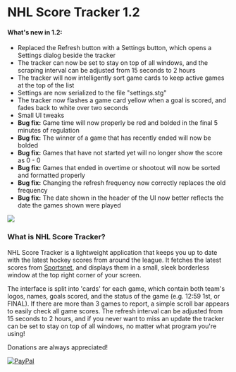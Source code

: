 # NHL Score Tracker 1.2

#### What's new in 1.2:
- Replaced the Refresh button with a Settings button, which opens a Settings dialog beside the tracker
- The tracker can now be set to stay on top of all windows, and the scraping interval can be adjusted from 15 seconds to 2 hours
- The tracker will now intelligently sort game cards to keep active games at the top of the list
- Settings are now serialized to the file "settings.stg"
- The tracker now flashes a game card yellow when a goal is scored, and fades back to white over two seconds
- Small UI tweaks
- **Bug fix:** Game time will now properly be red and bolded in the final 5 minutes of regulation
- **Bug fix:** The winner of a game that has recently ended will now be bolded
- **Bug fix:** Games that have not started yet will no longer show the score as 0 - 0
- **Bug fix:** Games that ended in overtime or shootout will now be sorted and formatted properly
- **Bug fix:** Changing the refresh frequency now correctly replaces the old frequency
- **Bug fix:** The date shown in the header of the UI now better reflects the date the games shown were played

![](http://puu.sh/hD3MM/fe3f7c6881.png)

### What is NHL Score Tracker?

NHL Score Tracker is a lightweight application that keeps you up to date with the latest hockey scores from around the league. It fetches the latest scores from [Sportsnet](http://www.sportsnet.ca/hockey/nhl/scores/), and displays them in a small, sleek borderless window at the top right corner of your screen.

The interface is split into 'cards' for each game, which contain both team's logos, names, goals scored, and the status of the
game (e.g. 12:59 1st, or FINAL). If there are more than 3 games to report, a simple scroll bar appears to easily check all game
scores. The refresh interval can be adjusted from 15 seconds to 2 hours, and if you never want to miss an update the tracker can be set to stay on top of all windows, no matter what program you're using!

Donations are always appreciated!

[![PayPal](https://www.paypalobjects.com/en_US/i/btn/btn_donate_LG.gif)](https://www.paypal.com/cgi-bin/webscr?cmd=_s-xclick&hosted_button_id=3N3QXHX6KJFKG)
